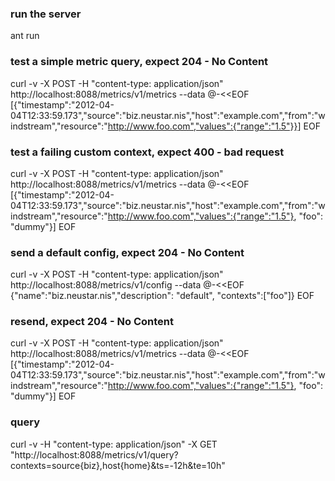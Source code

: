 
### run the server
ant run

### test a simple metric query, expect 204 - No Content
curl -v -X POST -H "content-type: application/json" http://localhost:8088/metrics/v1/metrics --data @-<<EOF
[{"timestamp":"2012-04-04T12:33:59.173","source":"biz.neustar.nis","host":"example.com","from":"windstream","resource":"http://www.foo.com","values":{"range":"1.5"}}]
EOF

### test a failing custom context, expect 400 - bad request
curl -v -X POST -H "content-type: application/json" http://localhost:8088/metrics/v1/metrics --data @-<<EOF
[{"timestamp":"2012-04-04T12:33:59.173","source":"biz.neustar.nis","host":"example.com","from":"windstream","resource":"http://www.foo.com","values":{"range":"1.5"}, "foo": "dummy"}]
EOF

### send a default config, expect 204 - No Content
curl -v -X POST -H "content-type: application/json" http://localhost:8088/metrics/v1/config --data @-<<EOF
{"name":"biz.neustar.nis","description": "default", "contexts":["foo"]}
EOF

### resend, expect 204 - No Content
curl -v -X POST -H "content-type: application/json" http://localhost:8088/metrics/v1/metrics --data @-<<EOF
[{"timestamp":"2012-04-04T12:33:59.173","source":"biz.neustar.nis","host":"example.com","from":"windstream","resource":"http://www.foo.com","values":{"range":"1.5"}, "foo": "dummy"}]
EOF

### query
curl -v -H "content-type: application/json" -X GET "http://localhost:8088/metrics/v1/query?contexts=source\{biz\},host\{home\}&ts=-12h&te=10h"
